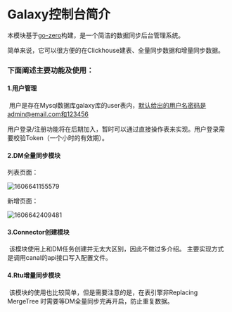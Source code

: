 # Galaxy控制台简介

本模块基于[go-zero](https://github.com/zeromicro/go-zero)构建，是一个简洁的数据同步后台管理系统。

简单来说，它可以很方便的在Clickhouse建表、全量同步数据和增量同步数据。

### 下面阐述主要功能及使用：

#### 1.用户管理

​	用户是存在Mysql数据库galaxy库的user表内，默认给出的用户名密码是admin@email.com和123456

用户登录/注册功能将在后期加入，暂时可以通过直接操作表来实现。用户登录需要校验Token（一个小时的有效期）。

#### 2.DM全量同步模块

列表页面：

![1606641155579](../../doc/1606641155579.jpg)

新增页面：

![1606642409481](../../doc/1606642409481.jpg)

#### 3.Connector创建模块

​	该模块使用上和DM任务创建并无太大区别，因此不做过多介绍。 主要实现方式是调用canal的api接口写入配置文件。

#### 4.Rtu增量同步模块

​	该模块的使用也比较简单，但是需要注意的是，在表引擎非Replacing MergeTree 时需要等DM全量同步完再开启，防止重复数据。

